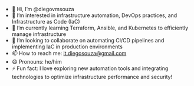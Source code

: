 
- 👋 Hi, I’m @diegovmsouza
- 👀 I’m interested in infrastructure automation, DevOps practices, and Infrastructure as Code (IaC)
- 🌱 I’m currently learning Terraform, Ansible, and Kubernetes to efficiently manage infrastructure
- 💞️ I’m looking to collaborate on automating CI/CD pipelines and implementing IaC in production environments
- 📫 How to reach me: it.diegosouza@gmail.com
- 😄 Pronouns: he/him
- ⚡ Fun fact: I love exploring new automation tools and integrating technologies to optimize infrastructure performance and security!

<!---
diegovmsouza/diegovmsouza is a ✨ special ✨ repository because its `README.md` (this file) appears on your GitHub profile.
You can click the Preview link to take a look at your changes.
--->

